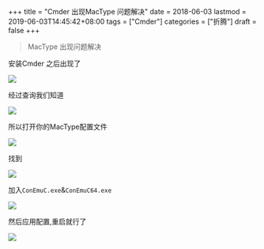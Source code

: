 +++
title = "Cmder 出现MacType 问题解决"
date = 2018-06-03
lastmod = 2019-06-03T14:45:42+08:00
tags = ["Cmder"]
categories = ["折腾"]
draft = false
+++

> MacType 出现问题解决

<!--more-->

安装Cmder 之后出现了

![](https://graph-bed-1256708472.cos.ap-chengdu.myqcloud.com/20190111192241.png)

经过查询我们知道

![](https://graph-bed-1256708472.cos.ap-chengdu.myqcloud.com/20190111192404.png)

所以打开你的MacType配置文件

![](https://graph-bed-1256708472.cos.ap-chengdu.myqcloud.com/20190111192615.png)

找到

![](https://graph-bed-1256708472.cos.ap-chengdu.myqcloud.com/20190111193124.png)

加入`ConEmuC.exe`&`ConEmuC64.exe`

![](https://graph-bed-1256708472.cos.ap-chengdu.myqcloud.com/20190111193211.png)

然后应用配置,重启就行了

![](https://graph-bed-1256708472.cos.ap-chengdu.myqcloud.com/20190111193308.png)
